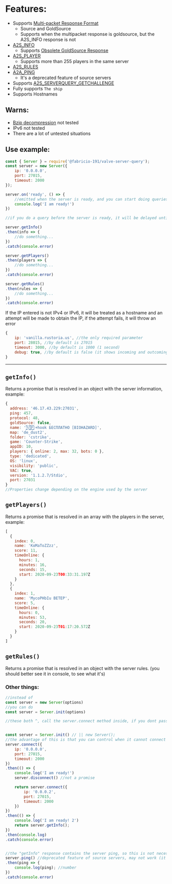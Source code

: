 # Features:
* Supports [Multi-packet Response Format](https://developer.valvesoftware.com/wiki/Server_queries#Multi-packet_Response_Format)  
  * Source and GoldSource
  * Supports when the multipacket response is goldsource, but the A2S_INFO response is not
* [A2S_INFO](https://developer.valvesoftware.com/wiki/Server_queries#A2S_INFO)
  * Supports [Obsolete GoldSource Response](https://developer.valvesoftware.com/wiki/Server_queries#Obsolete_GoldSource_Response)
* [A2S_PLAYER](https://developer.valvesoftware.com/wiki/Server_queries#A2S_PLAYER)
  * Supports more than 255 players in the same server
* [A2S_RULES](https://developer.valvesoftware.com/wiki/Server_queries#A2S_RULES)
* [A2A_PING](https://developer.valvesoftware.com/wiki/Server_queries#A2A_PING)
  * It's a deprecated feature of source servers
* Supports [A2S_SERVERQUERY_GETCHALLENGE](https://developer.valvesoftware.com/wiki/Server_queries#A2S_SERVERQUERY_GETCHALLENGE)
* Fully supports `The ship`
* Supports Hostnames

## Warns: 
* [Bzip decompression](https://developer.valvesoftware.com/wiki/Server_queries#Source_Server) not tested
* IPv6 not tested
* There are a lot of untested situations

## Use example:
```js
const { Server } = require('@fabricio-191/valve-server-query');
const server = new Server({
    ip: '0.0.0.0',
    port: 27015,
    timeout: 2000
});

server.on('ready', () => {
    //emitted when the server is ready, and you can start doing queries 
    console.log('I am ready!')
})

//if you do a query before the server is ready, it will be delayed until it is ready

server.getInfo()
.then(info => {
    //do something...
})
.catch(console.error)

server.getPlayers()
.then(players => {
    //do something...
})
.catch(console.error)

server.getRules()
.then(rules => {
    //do something...
})
.catch(console.error)
``` 

If the IP entered is not IPv4 or IPv6, it will be treated as a hostname and an attempt will be made to obtain the IP, if the attempt fails, it will throw an error

```js
{
    ip: 'vanilla.rustoria.us', //the only required parameter
    port: 28015, //by default is 27015
    timeout: 3000, //by default is 1000 (1 second)
    debug: true, //by default is false (it shows incoming and outcoming buffers)
}
```

___

## `getInfo()`  
Returns a promise that is resolved in an object with the server information, example:
```js
{
  address: '46.17.43.229:27031',
  ping: 457,
  protocol: 48,
  goldSource: false,
  name: '|͇̿V͇̿I͇̿P͇̿|+hook БЕСПЛАТНО [BIOHAZARD]',
  map: 'de_dust2',
  folder: 'cstrike',
  game: 'Counter-Strike',
  appID: 10,
  players: { online: 2, max: 32, bots: 0 },       
  type: 'dedicated',
  OS: 'linux',
  visibility: 'public',
  VAC: true,
  version: '1.1.2.7/Stdio',
  port: 27031
}
//Properties change depending on the engine used by the server
```


## `getPlayers()`  
Returns a promise that is resolved in an array with the players in the server, example:

```js
[
  {
    index: 0,
    name: 'KoMaToZZzz',
    score: 11,
    timeOnline: {
      hours: 1,
      minutes: 16,
      seconds: 15,
      start: 2020-09-23T00:33:31.197Z
    }
  },
  {
    index: 1,
    name: 'MycoPHbIu BETEP',
    score: 5,
    timeOnline: {
      hours: 0,
      minutes: 53,
      seconds: 20,
      start: 2020-09-23T01:17:20.572Z
    }
  }
]
```

## `getRules()`  
Returns a promise that is resolved in an object with the server rules.
(you should better see it in console, to see what it's)


### Other things:
```js
//instead of 
const server = new Server(options)
//you can do 
const server = Server.init(options)

//these both ^, call the server.connect method inside, if you dont pass options, you need to call the server.connect yourself


const server = Server.init() // || new Server();
//the advantage of this is that you can control when it cannot connect to the server the first time
server.connect({
    ip: '0.0.0.0',
    port: 27015,
    timeout: 2000
})
.then(() => {
	console.log('I am ready!')
	server.disconnect() //not a promise

	return server.connect({
		ip: '0.0.0.2',
		port: 27015,
		timeout: 2000
	})
})
.then(() => {
	console.log('I am ready! 2')
	return server.getInfo();
})
.then(console.log)
.catch(console.error)


//the "getInfo" response contains the server ping, so this is not necessary
server.ping() //deprecated feature of source servers, may not work (it will warn you in console)
.then(ping => {
	console.log(ping); //number
})
.catch(console.error)
```